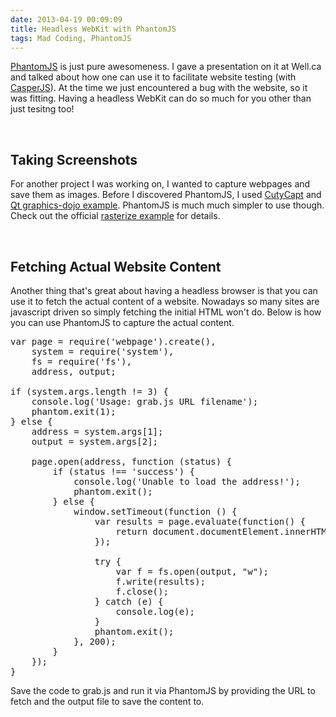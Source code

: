 ```yaml
---
date: 2013-04-19 00:09:09
title: Headless WebKit with PhantomJS
tags: Mad Coding, PhantomJS
---
```

[PhantomJS][1] is just pure awesomeness. I gave a presentation on it at Well.ca
and talked about how one can use it to facilitate website testing (with
[CasperJS][4]). At the time we just encountered a bug with the website, so it
was fitting. Having a headless WebKit can do so much for you other than just
tesitng too!

<br>

## **Taking Screenshots**

For another project I was working on, I wanted to capture webpages and save them
as images. Before I discovered PhantomJS, I used [CutyCapt][2] and [Qt
graphics-dojo example][5]. PhantomJS is much much simpler to use though. Check
out the official [rasterize example][3] for details.

<br>

## **Fetching Actual Website Content**

Another thing that's great about having a headless browser is that you can use
it to fetch the actual content of a website. Nowadays so many sites are
javascript driven so simply fetching the initial HTML won't do. Below is how you
can use PhantomJS to capture the actual content.

<pre class="brush:c">
var page = require('webpage').create(),
    system = require('system'),
    fs = require('fs'),
    address, output;

if (system.args.length != 3) {
    console.log('Usage: grab.js URL filename');
    phantom.exit(1);
} else {
    address = system.args[1];
    output = system.args[2];

    page.open(address, function (status) {
        if (status !== 'success') {
            console.log('Unable to load the address!');
            phantom.exit();
        } else {
            window.setTimeout(function () {
                var results = page.evaluate(function() {
                    return document.documentElement.innerHTML;
                });

                try {
                    var f = fs.open(output, "w");
                    f.write(results);
                    f.close();
                } catch (e) {
                    console.log(e);
                }
                phantom.exit();
            }, 200);
        }
    });
}
</pre>

Save the code to grab.js and run it via PhantomJS by providing the URL to fetch
and the output file to save the content to.

  [1]: http://phantomjs.org
  [2]: http://cutycapt.sourceforge.net
  [3]: https://github.com/ariya/phantomjs/blob/master/examples/rasterize.js
  [4]: http://casperjs.org
  [5]: http://qt.gitorious.org/qt-labs/graphics-dojo/trees/master
